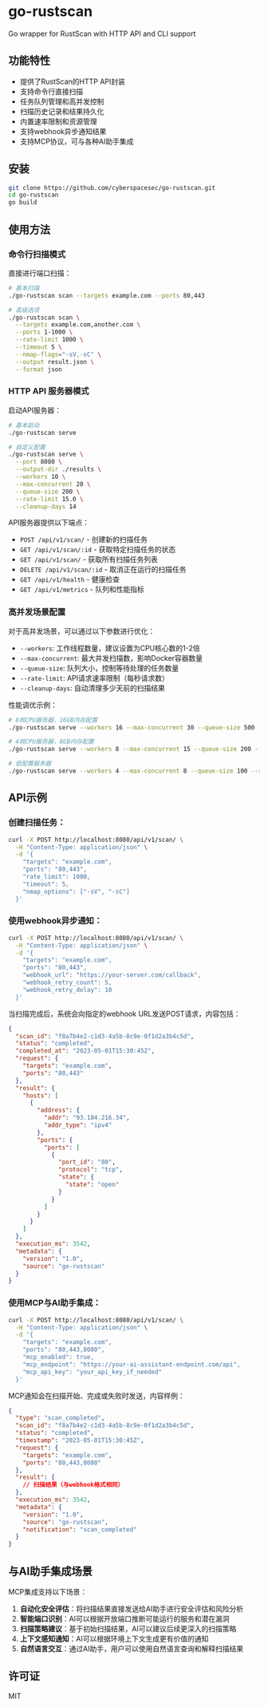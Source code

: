 # go-rustscan

Go wrapper for RustScan with HTTP API and CLI support

## 功能特性

- 提供了RustScan的HTTP API封装
- 支持命令行直接扫描
- 任务队列管理和高并发控制
- 扫描历史记录和结果持久化
- 内置速率限制和资源管理
- 支持webhook异步通知结果
- 支持MCP协议，可与各种AI助手集成

## 安装

```bash
git clone https://github.com/cyberspacesec/go-rustscan.git
cd go-rustscan
go build
```

## 使用方法

### 命令行扫描模式

直接进行端口扫描：

```bash
# 基本扫描
./go-rustscan scan --targets example.com --ports 80,443

# 高级选项
./go-rustscan scan \
  --targets example.com,another.com \
  --ports 1-1000 \
  --rate-limit 1000 \
  --timeout 5 \
  --nmap-flags="-sV,-sC" \
  --output result.json \
  --format json
```

### HTTP API 服务器模式

启动API服务器：

```bash
# 基本启动
./go-rustscan serve

# 自定义配置
./go-rustscan serve \
  --port 8080 \
  --output-dir ./results \
  --workers 10 \
  --max-concurrent 20 \
  --queue-size 200 \
  --rate-limit 15.0 \
  --cleanup-days 14
```

API服务器提供以下端点：

- `POST /api/v1/scan/` - 创建新的扫描任务
- `GET /api/v1/scan/:id` - 获取特定扫描任务的状态
- `GET /api/v1/scan/` - 获取所有扫描任务列表
- `DELETE /api/v1/scan/:id` - 取消正在运行的扫描任务
- `GET /api/v1/health` - 健康检查
- `GET /api/v1/metrics` - 队列和性能指标

### 高并发场景配置

对于高并发场景，可以通过以下参数进行优化：

- `--workers`: 工作线程数量，建议设置为CPU核心数的1-2倍
- `--max-concurrent`: 最大并发扫描数，影响Docker容器数量
- `--queue-size`: 队列大小，控制等待处理的任务数量
- `--rate-limit`: API请求速率限制（每秒请求数）
- `--cleanup-days`: 自动清理多少天前的扫描结果

性能调优示例：

```bash
# 8核CPU服务器，16GB内存配置
./go-rustscan serve --workers 16 --max-concurrent 30 --queue-size 500 --rate-limit 50.0

# 4核CPU服务器，8GB内存配置
./go-rustscan serve --workers 8 --max-concurrent 15 --queue-size 200 --rate-limit 20.0

# 低配置服务器
./go-rustscan serve --workers 4 --max-concurrent 8 --queue-size 100 --rate-limit 10.0
```

## API示例

### 创建扫描任务：

```bash
curl -X POST http://localhost:8080/api/v1/scan/ \
  -H "Content-Type: application/json" \
  -d '{
    "targets": "example.com",
    "ports": "80,443",
    "rate_limit": 1000,
    "timeout": 5,
    "nmap_options": ["-sV", "-sC"]
  }'
```

### 使用webhook异步通知：

```bash
curl -X POST http://localhost:8080/api/v1/scan/ \
  -H "Content-Type: application/json" \
  -d '{
    "targets": "example.com",
    "ports": "80,443",
    "webhook_url": "https://your-server.com/callback",
    "webhook_retry_count": 5,
    "webhook_retry_delay": 10
  }'
```

当扫描完成后，系统会向指定的webhook URL发送POST请求，内容包括：

```json
{
  "scan_id": "f8a7b4e2-c1d3-4a5b-8c9e-0f1d2a3b4c5d",
  "status": "completed",
  "completed_at": "2023-05-01T15:30:45Z",
  "request": {
    "targets": "example.com",
    "ports": "80,443"
  },
  "result": {
    "hosts": [
      {
        "address": {
          "addr": "93.184.216.34",
          "addr_type": "ipv4"
        },
        "ports": {
          "ports": [
            {
              "port_id": "80",
              "protocol": "tcp",
              "state": {
                "state": "open"
              }
            }
          ]
        }
      }
    ]
  },
  "execution_ms": 3542,
  "metadata": {
    "version": "1.0",
    "source": "go-rustscan"
  }
}
```

### 使用MCP与AI助手集成：

```bash
curl -X POST http://localhost:8080/api/v1/scan/ \
  -H "Content-Type: application/json" \
  -d '{
    "targets": "example.com",
    "ports": "80,443,8080",
    "mcp_enabled": true,
    "mcp_endpoint": "https://your-ai-assistant-endpoint.com/api",
    "mcp_api_key": "your_api_key_if_needed"
  }'
```

MCP通知会在扫描开始、完成或失败时发送，内容样例：

```json
{
  "type": "scan_completed",
  "scan_id": "f8a7b4e2-c1d3-4a5b-8c9e-0f1d2a3b4c5d",
  "status": "completed",
  "timestamp": "2023-05-01T15:30:45Z",
  "request": {
    "targets": "example.com",
    "ports": "80,443,8080"
  },
  "result": {
    // 扫描结果（与webhook格式相同）
  },
  "execution_ms": 3542,
  "metadata": {
    "version": "1.0",
    "source": "go-rustscan",
    "notification": "scan_completed"
  }
}
```

## 与AI助手集成场景

MCP集成支持以下场景：

1. **自动化安全评估**：将扫描结果直接发送给AI助手进行安全评估和风险分析
2. **智能端口识别**：AI可以根据开放端口推断可能运行的服务和潜在漏洞
3. **扫描策略建议**：基于初始扫描结果，AI可以建议后续更深入的扫描策略
4. **上下文感知通知**：AI可以根据环境上下文生成更有价值的通知
5. **自然语言交互**：通过AI助手，用户可以使用自然语言查询和解释扫描结果

## 许可证

MIT

